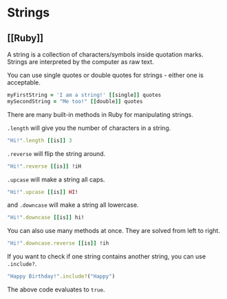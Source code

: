 # Strings
[[Ruby]]
---

A string is a collection of characters/symbols inside quotation marks. Strings are interpreted by the computer as raw text.

You can use single quotes or double quotes for strings - either one is acceptable.

```ruby
myFirstString = 'I am a string!' [[single]] quotes
mySecondString = "Me too!" [[double]] quotes
```

There are many built-in methods in Ruby for manipulating strings.

`.length` will give you the number of characters in a string.

```ruby
"Hi!".length [[is]] 3
```

`.reverse` will flip the string around.

```ruby
"Hi!".reverse [[is]] !iH
```

`.upcase` will make a string all caps.

```ruby
"Hi!".upcase [[is]] HI!
```

and `.downcase` will make a string all lowercase.

```ruby
"Hi!".downcase [[is]] hi!
```

You can also use many methods at once. They are solved from left to right.

```ruby
"Hi!".downcase.reverse [[is]] !ih
```

If you want to check if one string contains another string, you can use `.include?`.

```ruby
"Happy Birthday!".include?("Happy")
```

The above code evaluates to `true`.